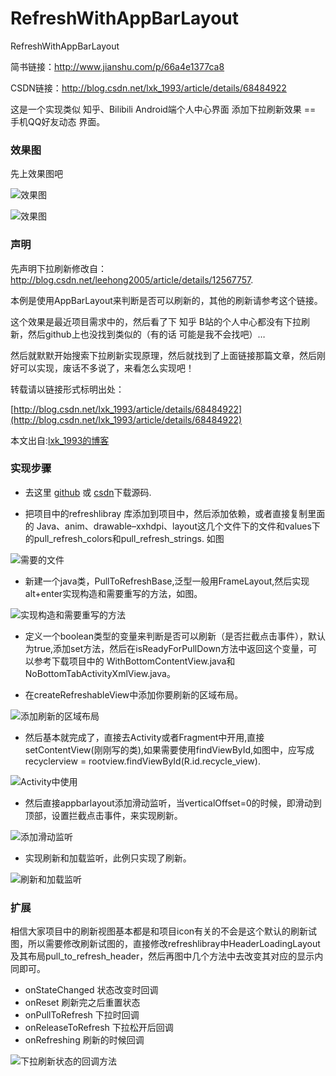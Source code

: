 # RefreshWithAppBarLayout
RefreshWithAppBarLayout


简书链接：http://www.jianshu.com/p/66a4e1377ca8

CSDN链接：http://blog.csdn.net/lxk_1993/article/details/68484922


这是一个实现类似 知乎、Bilibili Android端个人中心界面 添加下拉刷新效果 == 手机QQ好友动态 界面。

### 效果图

先上效果图吧

![效果图](https://github.com/103style/RefreshWithAppBarLayout/blob/master/screenshot.gif/titleshadow_samll.gif)

![效果图](https://github.com/103style/RefreshWithAppBarLayout/blob/master/screenshot.gif/withtab_small.gif)

### 声明

先声明下拉刷新修改自：http://blog.csdn.net/leehong2005/article/details/12567757.

本例是使用AppBarLayout来判断是否可以刷新的，其他的刷新请参考这个链接。

这个效果是最近项目需求中的，然后看了下 知乎 B站的个人中心都没有下拉刷新，然后github上也没找到类似的（有的话 可能是我不会找吧）…

然后就默默开始搜索下拉刷新实现原理，然后就找到了上面链接那篇文章，然后刚好可以实现，废话不多说了，来看怎么实现吧！

转载请以链接形式标明出处：

[http://blog.csdn.net/lxk_1993/article/details/68484922](http://blog.csdn.net/lxk_1993/article/details/68484922)

本文出自:[lxk_1993的博客](http://blog.csdn.net/lxk_1993)

### 实现步骤

* 去这里 [github](https://github.com/103style/RefreshWithAppBarLayout) 或 [csdn](http://download.csdn.net/download/lxk_1993/9798704)下载源码.


* 把项目中的refreshlibray 库添加到项目中，然后添加依赖，或者直接复制里面的 Java、anim、drawable–xxhdpi、layout这几个文件下的文件和values下的pull_refresh_colors和pull_refresh_strings. 如图

![需要的文件](https://github.com/103style/RefreshWithAppBarLayout/blob/master/screenshot.gif/file/1.png)


* 新建一个java类，PullToRefreshBase,泛型一般用FrameLayout,然后实现alt+enter实现构造和需要重写的方法，如图。

![实现构造和需要重写的方法](https://github.com/103style/RefreshWithAppBarLayout/blob/master/screenshot.gif/file/2.png)


* 定义一个boolean类型的变量来判断是否可以刷新（是否拦截点击事件），默认为true,添加set方法，然后在isReadyForPullDown方法中返回这个变量，可以参考下载项目中的 WithBottomContentView.java和NoBottomTabActivityXmlView.java。


* 在createRefreshableView中添加你要刷新的区域布局。

![添加刷新的区域布局](https://github.com/103style/RefreshWithAppBarLayout/blob/master/screenshot.gif/file/3.png)


* 然后基本就完成了，直接去Activity或者Fragment中开用,直接setContentView(刚刚写的类),如果需要使用findViewById,如图中，应写成recyclerview = rootview.findViewById(R.id.recycle_view).

![Activity中使用](https://github.com/103style/RefreshWithAppBarLayout/blob/master/screenshot.gif/file/4.png)


* 然后直接appbarlayout添加滑动监听，当verticalOffset=0的时候，即滑动到顶部，设置拦截点击事件，来实现刷新。

![添加滑动监听](https://github.com/103style/RefreshWithAppBarLayout/blob/master/screenshot.gif/file/5.png)


* 实现刷新和加载监听，此例只实现了刷新。

![刷新和加载监听](https://github.com/103style/RefreshWithAppBarLayout/blob/master/screenshot.gif/file/6.png)

### 扩展

相信大家项目中的刷新视图基本都是和项目icon有关的不会是这个默认的刷新试图，所以需要修改刷新试图的，直接修改refreshlibray中HeaderLoadingLayout及其布局pull_to_refresh_header，然后再图中几个方法中去改变其对应的显示内同即可。

* onStateChanged 状态改变时回调
* onReset 刷新完之后重置状态
* onPullToRefresh 下拉时回调
* onReleaseToRefresh 下拉松开后回调
* onRefreshing 刷新的时候回调

![下拉刷新状态的回调方法](https://github.com/103style/RefreshWithAppBarLayout/blob/master/screenshot.gif/file/7.png)
